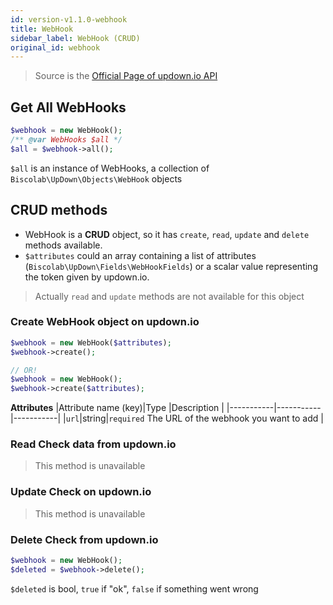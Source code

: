 ```yaml
---
id: version-v1.1.0-webhook
title: WebHook
sidebar_label: WebHook (CRUD)
original_id: webhook
---
```

> Source is the <a href="https://updown.io/api" target="_blank">Official Page of updown.io API</a>
## Get All WebHooks
```php
$webhook = new WebHook();
/** @var WebHooks $all */
$all = $webhook->all();
```

`$all` is an instance of WebHooks, a collection of `Biscolab\UpDown\Objects\WebHook` objects

## CRUD methods

* WebHook is a **CRUD** object, so it has `create`, `read`, `update` and `delete` methods available.
* `$attributes` could an array containing a list of attributes (`Biscolab\UpDown\Fields\WebHookFields`) or a scalar value representing the token given by updown.io.  

>Actually `read` and `update` methods are not available for this object 

### Create WebHook object on updown.io
```php
$webhook = new WebHook($attributes);
$webhook->create();

// OR!
$webhook = new WebHook();
$webhook->create($attributes);
```
**Attributes**
|Attribute name (key)|Type    |Description   |
|-----------|-----------|-----------|
|`url`|string|`required` The URL of the webhook you want to add |

### Read Check data from updown.io
>This method is unavailable

### Update Check on updown.io
>This method is unavailable

### Delete Check from updown.io
```php
$webhook = new WebHook();
$deleted = $webhook->delete();
```
`$deleted` is bool, `true` if "ok", `false` if something went wrong